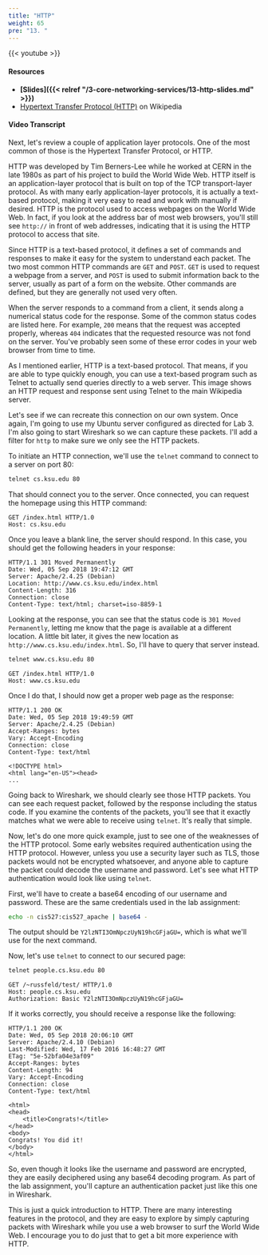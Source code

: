 ```yaml
---
title: "HTTP"
weight: 65
pre: "13. "
---
```


{{< youtube  >}}

#### Resources

* **[Slides]({{< relref "/3-core-networking-services/13-http-slides.md" >}})**
* [Hypertext Transfer Protocol (HTTP)](https://en.wikipedia.org/wiki/Hypertext_Transfer_Protocol) on Wikipedia

#### Video Transcript

Next, let's review a couple of application layer protocols. One of the most common of those is the Hypertext Transfer Protocol, or HTTP.

HTTP was developed by Tim Berners-Lee while he worked at CERN in the late 1980s as part of his project to build the World Wide Web. HTTP itself is an application-layer protocol that is built on top of the TCP transport-layer protocol. As with many early application-layer protocols, it is actually a text-based protocol, making it very easy to read and work with manually if desired. HTTP is the protocol used to access webpages on the World Wide Web. In fact, if you look at the address bar of most web browsers, you'll still see `http://` in front of web addresses, indicating that it is using the HTTP protocol to access that site.

Since HTTP is a text-based protocol, it defines a set of commands and responses to make it easy for the system to understand each packet. The two most common HTTP commands are `GET` and `POST`. `GET` is used to request a webpage from a server, and `POST` is used to submit information back to the server, usually as part of a form on the website. Other commands are defined, but they are generally not used very often.

When the server responds to a command from a client, it sends along a numerical status code for the response. Some of the common status codes are listed here. For example, `200` means that the request was accepted properly, whereas `404` indicates that the requested resource was not fond on the server. You've probably seen some of these error codes in your web browser from time to time.

As I mentioned earlier, HTTP is a text-based protocol. That means, if you are able to type quickly enough, you can use a text-based program such as Telnet to actually send queries directly to a web server. This image shows an HTTP request and response sent using Telnet to the main Wikipedia server.

Let's see if we can recreate this connection on our own system. Once again, I'm going to use my Ubuntu server configured as directed for Lab 3. I'm also going to start Wireshark so we can capture these packets. I'll add a filter for `http` to make sure we only see the HTTP packets.

To initiate an HTTP connection, we'll use the `telnet` command to connect to a server on port 80:

```bash
telnet cs.ksu.edu 80
```

That should connect you to the server. Once connected, you can request the homepage using this HTTP command:

```http
GET /index.html HTTP/1.0
Host: cs.ksu.edu

```

Once you leave a blank line, the server should respond. In this case, you should get the following headers in your response:

```http
HTTP/1.1 301 Moved Permanently
Date: Wed, 05 Sep 2018 19:47:12 GMT
Server: Apache/2.4.25 (Debian)
Location: http://www.cs.ksu.edu/index.html
Content-Length: 316
Connection: close
Content-Type: text/html; charset=iso-8859-1
```

Looking at the response, you can see that the status code is `301 Moved Permanently`, letting me know that the page is available at a different location. A little bit later, it gives the new location as `http://www.cs.ksu.edu/index.html`. So, I'll have to query that server instead.

```bash
telnet www.cs.ksu.edu 80
```

```http
GET /index.html HTTP/1.0
Host: www.cs.ksu.edu

```

Once I do that, I should now get a proper web page as the response:

```http
HTTP/1.1 200 OK
Date: Wed, 05 Sep 2018 19:49:59 GMT
Server: Apache/2.4.25 (Debian)
Accept-Ranges: bytes
Vary: Accept-Encoding
Connection: close
Content-Type: text/html

<!DOCTYPE html>
<html lang="en-US"><head>
...
```

Going back to Wireshark, we should clearly see those HTTP packets. You can see each request packet, followed by the response including the status code. If you examine the contents of the packets, you'll see that it exactly matches what we were able to receive using `telnet`. It's really that simple.

Now, let's do one more quick example, just to see one of the weaknesses of the HTTP protocol. Some early websites required authentication using the HTTP protocol. However, unless you use a security layer such as TLS, those packets would not be encrypted whatsoever, and anyone able to capture the packet could decode the username and password. Let's see what HTTP authentication would look like using `telnet`.

First, we'll have to create a base64 encoding of our username and password. These are the same credentials used in the lab assignment:

```bash
echo -n cis527:cis527_apache | base64 -
```

The output should be `Y2lzNTI3OmNpczUyN19hcGFjaGU=`, which is what we'll use for the next command.

Now, let's use `telnet` to connect to our secured page:

```bash
telnet people.cs.ksu.edu 80
```

```http
GET /~russfeld/test/ HTTP/1.0
Host: people.cs.ksu.edu
Authorization: Basic Y2lzNTI3OmNpczUyN19hcGFjaGU=

```

If it works correctly, you should receive a response like the following:

```http
HTTP/1.1 200 OK
Date: Wed, 05 Sep 2018 20:06:10 GMT
Server: Apache/2.4.10 (Debian)
Last-Modified: Wed, 17 Feb 2016 16:48:27 GMT
ETag: "5e-52bfa04e3af09"
Accept-Ranges: bytes
Content-Length: 94
Vary: Accept-Encoding
Connection: close
Content-Type: text/html

<html>
<head>
	<title>Congrats!</title>
</head>
<body>
Congrats! You did it!
</body>
</html>
```

So, even though it looks like the username and password are encrypted, they are easily deciphered using any base64 decoding program. As part of the lab assignment, you'll capture an authentication packet just like this one in Wireshark.

This is just a quick introduction to HTTP. There are many interesting features in the protocol, and they are easy to explore by simply capturing packets with Wireshark while you use a web browser to surf the World Wide Web. I encourage you to do just that to get a bit more experience with HTTP.
